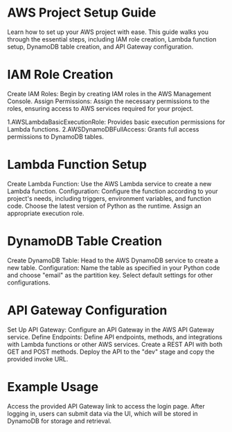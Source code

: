 # AWS Project Setup Guide
Learn how to set up your AWS project with ease. This guide walks you through the essential steps, including IAM role creation, Lambda function setup, DynamoDB table creation, and API Gateway configuration.

 # IAM Role Creation
Create IAM Roles: Begin by creating IAM roles in the AWS Management Console.
Assign Permissions: Assign the necessary permissions to the roles, ensuring access to AWS services required for your project.
   
1.AWSLambdaBasicExecutionRole: Provides basic execution permissions for Lambda functions.
2.AWSDynamoDBFullAccess: Grants full access permissions to DynamoDB tables.

# Lambda Function Setup
Create Lambda Function: Use the AWS Lambda service to create a new Lambda function.
Configuration: Configure the function according to your project's needs, including triggers, environment variables, and function code.
Choose the latest version of Python as the runtime.
Assign an appropriate execution role.

# DynamoDB Table Creation
Create DynamoDB Table: Head to the AWS DynamoDB service to create a new table.
Configuration: Name the table as specified in your Python code and choose "email" as the partition key.
Select default settings for other configurations.

# API Gateway Configuration
Set Up API Gateway: Configure an API Gateway in the AWS API Gateway service.
Define Endpoints: Define API endpoints, methods, and integrations with Lambda functions or other AWS services.
Create a REST API with both GET and POST methods.
Deploy the API to the "dev" stage and copy the provided invoke URL.

# Example Usage
Access the provided API Gateway link to access the login page. After logging in, users can submit data via the UI, which will be stored in DynamoDB for storage and retrieval.

